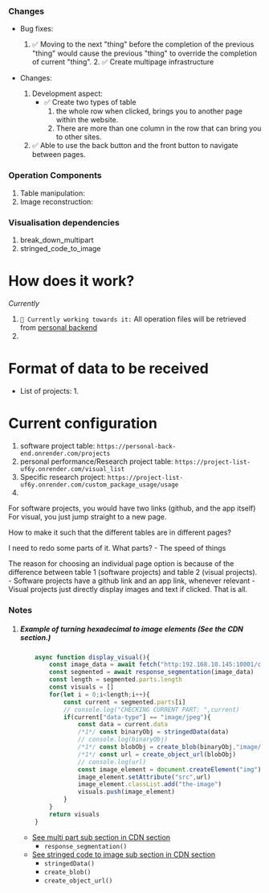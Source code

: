 ### Changes
- Bug fixes:
    1. ✅ Moving to the next "thing" before the completion of the previous "thing" would cause the previous "thing" to override the completion of current "thing".
        2. ✅ Create multipage infrastructure

- Changes:
    1. Development aspect: 
        - ✅ Create two types of table
            1. the whole row when clicked, brings you to another page within the website. 
            2. There are more than one column in the row that can bring you to other sites.
    2. ✅ Able to use the back button and the front button to navigate between pages.
    
### Operation Components
1. Table manipulation: 
2. Image reconstruction: 


### Visualisation dependencies
1. break_down_multipart
2. stringed_code_to_image

# How does it work?
*Currently*
1. `🎯 Currently working towards it:` All operation files will be retrieved from [personal backend](../testing_back_end/README.md) 
2. 

# Format of data to be received
- List of projects:
    1. 

# Current configuration
1. software project table: `https://personal-back-end.onrender.com/projects`
2. personal performance/Research project table: `https://project-list-uf6y.onrender.com/visual_list`
3. Specific research project: `https://project-list-uf6y.onrender.com/custom_package_usage/usage`
4. 

For software projects, you would have two links (github, and the app itself)
For visual, you just jump straight to a new page.

How to make it such that the different tables are in different pages?

I need to redo some parts of it.
    What parts?
        - The speed of things

The reason for choosing an individual page option is because of the difference between table 1 (software projects) and table 2 (visual projects). 
    - Software projects have a github link and an app link, whenever relevant
    - Visual projects just directly display images and text if clicked. That is all.

### Notes
1. ##### Example of turning hexadecimal to image elements (*See the CDN section.*)
    ```javascript
        async function display_visual(){
            const image_data = await fetch("http:192.168.10.145:10001/custom_package_usage/usage")
            const segmented = await response_segmentation(image_data)                       // CDN
            const length = segmented.parts.length
            const visuals = []
            for(let i = 0;i<length;i++){
                const current = segmented.parts[i]
                // console.log("CHECKING CURRENT PART: ",current)
                if(current["data-type"] == "image/jpeg"){
                    const data = current.data
                    /*1*/ const binaryObj = stringedData(data)                              // CDN
                    // console.log(binaryObj)
                    /*1*/ const blobObj = create_blob(binaryObj,"image/jpeg")               // CDN
                    /*1*/ const url = create_object_url(blobObj)                            // CDN
                    // console.log(url)
                    const image_element = document.createElement("img")              
                    image_element.setAttribute("src",url)
                    image_element.classList.add("the-image")
                    visuals.push(image_element)
                }
            }
            return visuals
        }
    ```
    - [See multi part sub section in CDN section](../testing_back_end/README.md#website-multipart-message-deconstruction-see-content_delivery_networkpersonal_websitecontents_to_deliverbreak_down_multipartjs)
        - `response_segmentation()`
    - [See stringed code to image sub section in CDN section](../testing_back_end/README.md#image-element-creation-from-hexadecimals-see-content_delivery_networkpersonal_websitecontents_to_deliverstringed_code_to_imagejs)
        - `stringedData()`
        - `create_blob()`
        - `create_object_url()`

    